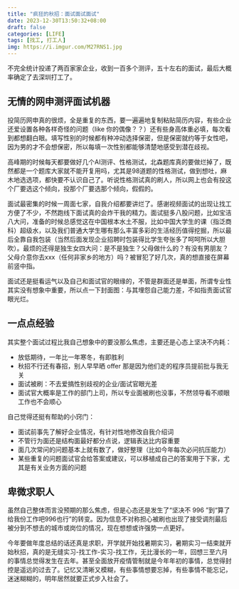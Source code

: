 ```yaml
---
title: "疯狂的秋招：面试面试面试"
date: 2023-12-30T13:50:32+08:00
draft: false
categories: [LIFE]
tags: [找工, 打工人]
img: https://i.imgur.com/M27RNS1.jpg
---
```

不完全统计投递了两百家家企业，收到一百多个测评，五十左右的面试，最后大概率确定了去深圳打工了。

## 无情的网申测评面试机器

投简历网申真的很烦，全是重复的东西，要一遍遍地复制粘贴简历内容，有些企业还爱设置各种各样奇怪的问题（like 你的偶像？？）还有些身高体重必填，每次看到都想翻白眼。填写性别的时候都有种冲动选择保密，但是保密就约等于女性吧，因为男的才不会想保密，所以每填一次性别都能够清楚地感受到潜在歧视。

高峰期的时候每天都要做好几个AI测评、性格测试，北森题库真的要做烂掉了，既然都是一个题库大家就不能开复用吗，尤其是98道题的性格测试，做到想吐，麻木地选选项，都快要不认识自己了。听说性格测试真的刷人，所以网上也会有投这个厂要选这个倾向，投那个厂要选那个倾向，假假的。

面试最密集的时候一周面七家，自我介绍都要讲烂了。感谢视频面试的出现让找工方便了不少，不然跑线下面试真的会炸干我的精力。面试挺多八股问题，比如宝洁八大问，准备的时候总感觉这在中国根本水土不服，比如中国大学生的课（指泛商科）超级水，以及我们普通大学生哪有那么丰富多彩的生活经历值得挖掘，所以最后全靠自我包装（当然后面发现企业招聘时包装得比学生夸张多了呵呵所以大胆吹）。最烦的还得是独生女四大问：是不是独生？父母做什么的？有没有男朋友？父母介意你去xxx（任何非家乡的地方）吗？被冒犯了好几次，真的想直接在屏幕前竖中指。

面试还是挺看运气以及自己和面试官的眼缘的，不管是群面还是单面，所谓专业性其实没有想象中重要，所以点一下封面图：与其埋怨自己能力差，不如指责面试官眼光烂。

## 一点点经验
其实整个面试过程比我自己想象中的要没那么焦虑，主要还是心态上坚决不内耗：
- 放低期待，一年比一年寒冬，有即胜利
- 秋招不行还有春招，别人早早晒 offer 那是因为他们走的程序员提前批与我无关
- 面试被刷：不去爱搞性别歧视的企业/面试官眼光差
- 面试官大概率是工作的部门上司，所以专业面被刷也没事，不然领导看不顺眼工作也不会顺心

自己觉得还挺有帮助的小窍门：
- 面试前事先了解好企业情况，有针对性地修改自我介绍词
- 不管行为面还是结构面最好都分点说，逻辑表达比内容重要
- 面几次常问的问题基本上就有数了，做好整理（比如今年每次必问抗压能力）
- 某些重复的问题面试官会给答案或建议，可以移植成自己的答案用于下家，尤其是有关业务方面的问题

## 卑微求职人
虽然自己整体而言没预期的那么焦虑，但是心态还是发生了“坚决不 996 ”到“算了给我份工作吧996也行”的转变。因为信息不对称担心被刷也出现了接受调剂最后被分到不想去的城市或岗位的情况，现在想想或许强势一点更好。

今年要做年度总结的话还真是求职，开学就开始找暑期实习，暑期实习一结束就开始秋招，真的是无缝实习-找工作-实习-找工作，无比漫长的一年，回想三至六月的事情总觉得发生在去年。甚至全面放开疫情管制就是今年年初的事情，总觉得封控是遥远的过去了。记忆又清晰又模糊，有些事情想要忘掉，有些事情不能忘记，迷迷糊糊的，明年居然就要正式步入社会了。


